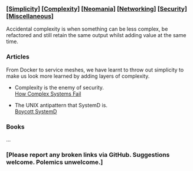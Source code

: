 ### [[Simplicity]](simplicity.md) [[Complexity]](complexity.md) [[Neomania]](neomania.md) [[Networking]](networking.md) [[Security]](security.md) [[Miscellaneous]](miscellaneous.md)

Accidental complexity is when something can be less complex, be refactored and still retain the same output whilst adding value at the same time.

### Articles

From Docker to service meshes, we have learnt to throw out simplicity to make us look more learned by adding layers of complexity.

* Complexity is the enemy of security.  
[How Complex Systems Fail](https://how.complexsystems.fail)

* The UNIX antipattern that SystemD is.  
[Boycott SystemD](https://web.archive.org/web/20140909093139/http://boycottsystemd.org/)

### Books

...

### [Please report any broken links via GitHub. Suggestions welcome. Polemics unwelcome.]

